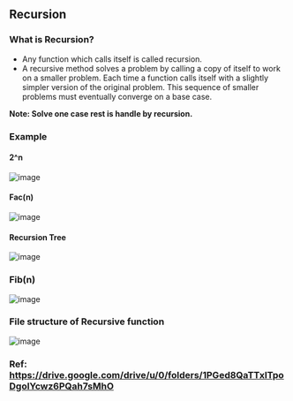 ## Recursion

### What is Recursion?

- Any function which calls itself is called recursion.
- A recursive method solves a problem by calling a copy of itself to work on a smaller problem. Each time a function calls itself with a slightly simpler version of the original problem. This sequence of smaller problems must eventually converge on a base case.

**Note: Solve one case rest is handle by recursion.**

### Example

#### 2^n

![image](https://github.com/subrat611/DSA/assets/77252075/ad775b47-04cb-43c9-93f7-8546718ac442)

#### Fac(n)

![image](https://github.com/subrat611/DSA/assets/77252075/ccfc3b01-07f6-4af4-ac06-865629b9c300)

#### Recursion Tree

![image](https://github.com/subrat611/DSA/assets/77252075/3a20c4b8-8476-4883-817e-cfefb8897f40)

### Fib(n)

![image](https://github.com/subrat611/DSA/assets/77252075/6e102e5d-9ff2-4cfb-9192-8ca54ccf9fe0)

### File structure of Recursive function

![image](https://github.com/subrat611/DSA/assets/77252075/d5816b41-16b6-45f3-818f-9f534e2096b0)

### Ref: https://drive.google.com/drive/u/0/folders/1PGed8QaTTxITpoDgoIYcwz6PQah7sMhO
